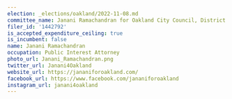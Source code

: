 ```yaml
---
election: _elections/oakland/2022-11-08.md
committee_name: Janani Ramachandran for Oakland City Council, District 4
filer_id: '1442792'
is_accepted_expenditure_ceiling: true
is_incumbent: false
name: Janani Ramachandran
occupation: Public Interest Attorney
photo_url: Janani_Ramachandran.png
twitter_url: Janani4Oakland
website_url: https://jananiforoakland.com/
facebook_url: https://www.facebook.com/jananiforoakland
instagram_url: janani4oakland
---
```

